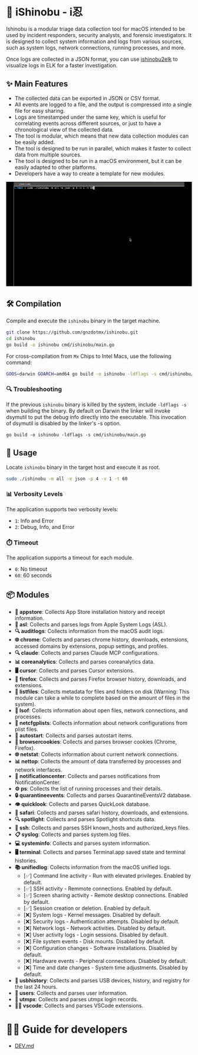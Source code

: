 # 🥷 iShinobu - i忍
Ishinobu is a modular triage data collection tool for macOS intended to be used by incident responders, security analysts, and forensic investigators.
It is designed to collect system information and logs from various sources, such as system logs, network connections, running processes, and more.

Once logs are collected in a JSON format, you can use [ishinobu2elk](https://github.com/gnzdotmx/ishinobu2elk) to visualize logs in ELK for a faster investigation.

## ✨ Main Features
- The collected data can be exported in JSON or CSV format.
- All events are logged to a file, and the output is compressed into a single file for easy sharing.
- Logs are timestamped under the same key, which is useful for correlating events across different sources, or just to have a chronological view of the collected data.
- The tool is modular, which means that new data collection modules can be easily added.
- The tool is designed to be run in parallel, which makes it faster to collect data from multiple sources.
- The tool is designed to be run in a macOS environment, but it can be easily adapted to other platforms.
- Developers have a way to create a template for new modules.

![How to](./src/how-to-gif.gif)


## 🛠️ Compilation
Compile and execute the `ishinobu` binary in the target machine.
```bash
git clone https://github.com/gnzdotmx/ishinobu.git
cd ishinobu
go build -o ishinobu cmd/ishinobu/main.go
```

For cross-compilation from `Mx` Chips to Intel Macs, use the following command:
```bash
GOOS=darwin GOARCH=amd64 go build -o ishinobu -ldflags -s cmd/ishinobu/main.go
```

### 🔍 Troubleshooting
If the previous `ishinobu` binary is killed by the system, include `-ldflags -s` when building the binary. 
By default on Darwin the linker will invoke dsymutil to put the debug info directly into the executable. This invocation of dsymutil is disabled by the linker's -s option.
```
go build -o ishinobu -ldflags -s cmd/ishinobu/main.go
```

## 🚀 Usage
Locate `ishinobu` binary in the target host and execute it as root.
```bash
sudo ./ishinobu -m all -e json -p 4 -v 1 -t 60
```

### 📊 Verbosity Levels

The application supports two verbosity levels:

- `1`: Info and Error
- `2`: Debug, Info, and Error

### ⏱️ Timeout

The application supports a timeout for each module.

- `0`: No timeout
- `60`: 60 seconds

## 📦 Modules
- **📱 appstore**: Collects App Store installation history and receipt information.
- **📜 asl**: Collects and parses logs from Apple System Logs (ASL).
- **🔍 auditlogs**: Collects information from the macOS audit logs.
- **🌐 chrome**: Collects and parses chrome history, downloads, extensions, accessed domains by extensions, popup settings, and profiles.
- **🔍 claude**: Collects and parses Claude MCP configurations.
- **📊 coreanalytics**: Collects and parses coreanalytics data.
- **🖥️ cursor**: Collects and parses Cursor extensions.
- **🦊 firefox**: Collects and parses Firefox browser history, downloads, and extensions.
- **📂 listfiles**: Collects metadata for files and folders on disk (Warning: This module can take a while to complete based on the amount of files in the system).
- **📝 lsof**: Collects information about open files, network connections, and processes.
- **🔌 netcfgplists**: Collects information about network configurations from plist files.
- **🚀 autostart**: Collects and parses autostart items.
- **🍪 browsercookies**: Collects and parses browser cookies (Chrome, Firefox).
- **🌐 netstat**: Collects information about current network connections.
- **📊 nettop**: Collects the amount of data transferred by processes and network interfaces.
- **🔔 notificationcenter**: Collects and parses notifications from NotificationCenter.
- **⚙️ ps**: Collects the list of running processes and their details.
- **🔒 quarantineevents**: Collects and parses QuarantineEventsV2 database.
- **👁️ quicklook**: Collects and parses QuickLook database.
- **🧭 safari**: Collects and parses safari history, downloads, and extensions.
- **🔍 spotlight**: Collects and parses Spotlight shortcuts data.
- **🔑 ssh**: Collects and parses SSH known_hosts and authorized_keys files.
- **📋 syslog**: Collects and parses system.log files.
- **💻 systeminfo**: Collects and parses system information.
- **🖥️ terminal**: Collects and parses Terminal.app saved state and terminal histories.
- **📚 unifiedlog**: Collects information from the macOS unified logs.
	- [✅] Command line activity - Run with elevated privileges. Enabled by default.	
	- [✅] SSH activity - Remmote connections. Enabled by default.
	- [✅] Screen sharing activity - Remote desktop connections. Enabled by default.
	- [✅] Session creation or deletion. Enabled by default.
	- [❌] System logs - Kernel messages. Disabled by default.
	- [❌] Security logs - Authentication attempts. Disabled by default.
	- [❌] Network logs - Network activities. Disabled by default.
	- [❌] User activity logs - Login sessions. Disabled by default.
	- [❌] File system events - Disk mounts. Disabled by default.
	- [❌] Configuration changes - Software installations. Disabled by default.
	- [❌] Hardware events - Peripheral connections. Disabled by default.
	- [❌] Time and date changes - System time adjustments. Disabled by default.
- **💾 usbhistory**: Collects and parses USB devices, history, and registry for the last 24 hours.
- **👥 users**: Collects and parses user information.
- **🔐 utmpx**: Collects and parses utmpx login records.
- **👨‍💻 vscode**: Collects and parses VSCode extensions.

# 👨‍💻 Guide for developers
- [DEV.md](./DEV.md)
